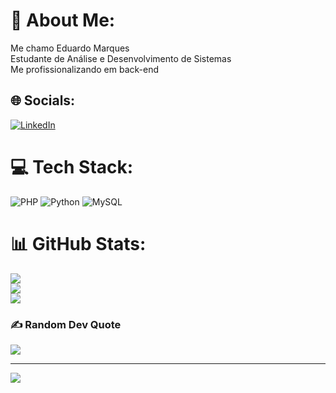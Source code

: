 # 💫 About Me:
Me chamo Eduardo Marques<br>Estudante de Análise e Desenvolvimento de Sistemas<br>Me profissionalizando em back-end


## 🌐 Socials:
[![LinkedIn](https://img.shields.io/badge/LinkedIn-%230077B5.svg?logo=linkedin&logoColor=white)](https://linkedin.com/in/eduardo-marques-negalho) 

# 💻 Tech Stack:
![PHP](https://img.shields.io/badge/php-%23777BB4.svg?style=flat&logo=php&logoColor=white) ![Python](https://img.shields.io/badge/python-3670A0?style=flat&logo=python&logoColor=ffdd54) ![MySQL](https://img.shields.io/badge/mysql-%2300f.svg?style=flat&logo=mysql&logoColor=white)
# 📊 GitHub Stats:
![](https://github-readme-stats.vercel.app/api?username=Eduardo-1703&theme=great-gatsby&hide_border=false&include_all_commits=true&count_private=false)<br/>
![](https://github-readme-streak-stats.herokuapp.com/?user=Eduardo-1703&theme=great-gatsby&hide_border=false)<br/>
![](https://github-readme-stats.vercel.app/api/top-langs/?username=Eduardo-1703&theme=great-gatsby&hide_border=false&include_all_commits=true&count_private=false&layout=compact)

### ✍️ Random Dev Quote
![](https://quotes-github-readme.vercel.app/api?type=horizontal&theme=dark)

---
[![](https://visitcount.itsvg.in/api?id=Eduardo-1703&icon=2&color=0)](https://visitcount.itsvg.in)

<!-- Proudly created with GPRM ( https://gprm.itsvg.in ) -->
